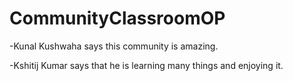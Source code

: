 # CommunityClassroomOP

-Kunal Kushwaha says this community is amazing.

-Kshitij Kumar says that he is learning many things and enjoying it.

